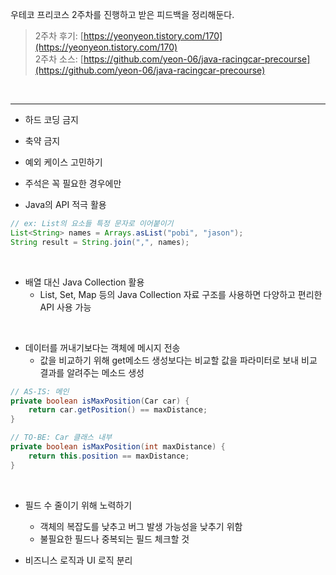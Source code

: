 우테코 프리코스 2주차를 진행하고 받은 피드백을 정리해둔다.
> 2주차 후기: [https://yeonyeon.tistory.com/170](https://yeonyeon.tistory.com/170)  
> 2주차 소스: [https://github.com/yeon-06/java-racingcar-precourse](https://github.com/yeon-06/java-racingcar-precourse)

<br>

***
- 하드 코딩 금지


- 축약 금지


- 예외 케이스 고민하기


- 주석은 꼭 필요한 경우에만


- Java의 API 적극 활용
```java
// ex: List의 요소들 특정 문자로 이어붙이기
List<String> names = Arrays.asList("pobi", "jason");
String result = String.join(",", names);
```
<br>

- 배열 대신 Java Collection 활용
  - List, Set, Map 등의 Java Collection 자료 구조를 사용하면 다양하고 편리한 API 사용 가능
<br>

- 데이터를 꺼내기보다는 객체에 메시지 전송
  - 값을 비교하기 위해 get메소드 생성보다는 비교할 값을 파라미터로 보내 비교 결과를 알려주는 메소드 생성
```java
// AS-IS: 메인
private boolean isMaxPosition(Car car) {
    return car.getPosition() == maxDistance;
}

// TO-BE: Car 클래스 내부
private boolean isMaxPosition(int maxDistance) {
    return this.position == maxDistance;
}
```
<br>

- 필드 수 줄이기 위해 노력하기
  - 객체의 복잡도를 낮추고 버그 발생 가능성을 낮추기 위함
  - 불필요한 필드나 중복되는 필드 체크할 것


- 비즈니스 로직과 UI 로직 분리